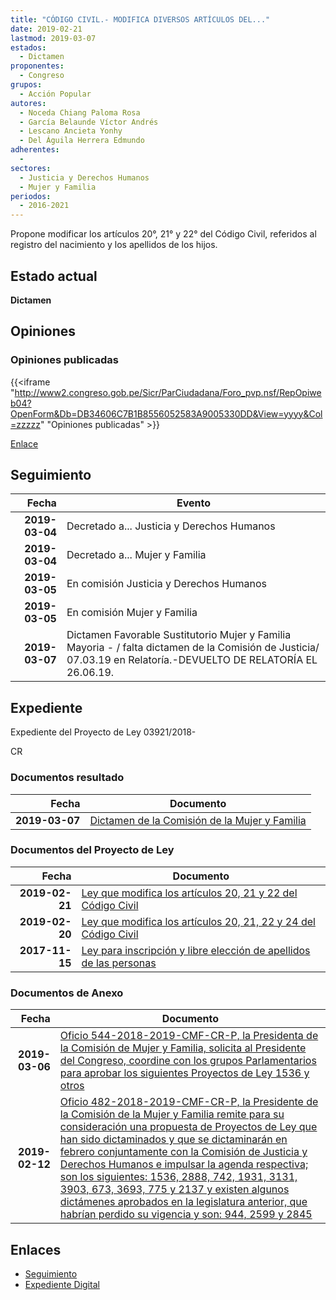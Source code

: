 ```yaml
---
title: "CÓDIGO CIVIL.- MODIFICA DIVERSOS ARTÍCULOS DEL..."
date: 2019-02-21
lastmod: 2019-03-07
estados: 
  - Dictamen
proponentes: 
  - Congreso
grupos: 
  - Acción Popular
autores: 
  - Noceda Chiang Paloma Rosa
  - García Belaunde Víctor Andrés
  - Lescano Ancieta Yonhy
  - Del Águila Herrera Edmundo
adherentes: 
  - 
sectores: 
  - Justicia y Derechos Humanos
  - Mujer y Familia
periodos: 
  - 2016-2021
---
```


Propone modificar los artículos 20°, 21° y 22° del Código Civil, referidos al registro del nacimiento y los apellidos de los hijos.


## Estado actual

**Dictamen**

## Opiniones

### Opiniones publicadas

{{<iframe "http://www2.congreso.gob.pe/Sicr/ParCiudadana/Foro_pvp.nsf/RepOpiweb04?OpenForm&Db=DB34606C7B1B8556052583A9005330DD&View=yyyy&Col=zzzzz" "Opiniones publicadas" >}}

[Enlace](http://www2.congreso.gob.pe/Sicr/ParCiudadana/Foro_pvp.nsf/RepOpiweb04?OpenForm&Db=DB34606C7B1B8556052583A9005330DD&View=yyyy&Col=zzzzz)

## Seguimiento

| Fecha | Evento |
|------:|--------|
| **2019-03-04** | Decretado a... Justicia y Derechos Humanos|
| **2019-03-04** | Decretado a... Mujer y Familia|
| **2019-03-05** | En comisión Justicia y Derechos Humanos|
| **2019-03-05** | En comisión Mujer y Familia|
| **2019-03-07** | Dictamen Favorable Sustitutorio Mujer y Familia Mayoria - / falta dictamen de la Comisión de Justicia/ 07.03.19 en Relatoría.-DEVUELTO DE RELATORÍA EL 26.06.19.|


## Expediente

Expediente del Proyecto de Ley 03921/2018-

CR


### Documentos resultado

| Fecha | Documento |
|------:|--------|
| **2019-03-07** | [Dictamen de la Comisión de la Mujer y Familia](http://www.leyes.congreso.gob.pe/Documentos/2016_2021/Dictamenes/Proyectos_de_Ley/02137DC16MAY20190307.pdf) |

### Documentos del Proyecto de Ley

| Fecha | Documento |
|------:|--------|
| **2019-02-21** | [Ley que modifica los artículos 20, 21 y 22 del Código Civil](http://www.leyes.congreso.gob.pe/Documentos/2016_2021/Proyectos_de_Ley_y_de_Resoluciones_Legislativas/PL0392120190221.pdf) |
| **2019-02-20** | [Ley que modifica los artículos 20, 21, 22 y 24 del Código Civil](http://www.leyes.congreso.gob.pe/Documentos/2016_2021/Proyectos_de_Ley_y_de_Resoluciones_Legislativas/PL0391820190220..pdf) |
| **2017-11-15** | [Ley para inscripción y libre elección de apellidos de las personas](http://www.leyes.congreso.gob.pe/Documentos/2016_2021/Proyectos_de_Ley_y_de_Resoluciones_Legislativas/PL0213720171115..pdf) |

### Documentos de Anexo

| Fecha | Documento |
|------:|--------|
| **2019-03-06** | [Oficio 544-2018-2019-CMF-CR-P, la Presidenta de la Comisión de Mujer y Familia, solicita al Presidente del Congreso, coordine con los grupos Parlamentarios para aprobar los siguientes Proyectos de Ley 1536 y otros](http://www.leyes.congreso.gob.pe/Documentos/2016_2021/Oficios/Comisiones_Ordinarias/OFICIO-544-2018-2019-CMF-CR-P.pdf) |
| **2019-02-12** | [Oficio 482-2018-2019-CMF-CR-P, la Presidente de la Comisión de la Mujer y Familia remite para su consideración una propuesta de Proyectos de Ley que han sido dictaminados y que se dictaminarán en febrero conjuntamente con la Comisión de Justicia y Derechos Humanos e impulsar la agenda respectiva; son los siguientes: 1536, 2888, 742, 1931, 3131, 3903, 673, 3693, 775 y 2137 y existen algunos dictámenes aprobados en la legislatura anterior, que habrían perdido su vigencia y son: 944, 2599 y 2845](http://www.leyes.congreso.gob.pe/Documentos/2016_2021/Oficios/Comisiones_Ordinarias/OFICIO-482-2018-2019-CMF-CR-P.pdf) |

## Enlaces 

- [Seguimiento](http://www2.congreso.gob.pe/Sicr/TraDocEstProc/CLProLey2016.nsf/f7fff46988ca05b1052578e100829cc7/129ffcf6ebf6bf69052583a8007cd057?OpenDocument)
- [Expediente Digital](http://www2.congreso.gob.pe/Sicr/TraDocEstProc/CLProLey2016.nsf/f7fff46988ca05b1052578e100829cc7/129ffcf6ebf6bf69052583a8007cd057?OpenDocument&Click=05257FB7005EB655.eb71d0cf91d8294e05256cdf006b5706/$Body/0.1C6C)

